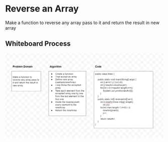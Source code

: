 # Reverse an Array
<!-- Description of the challenge -->
Make a function to reverse any array pass to it and return the result in new array
## Whiteboard Process
<!-- Embedded whiteboard image -->
![image](reverse-array.png)

<!-- ## Approach & Efficiency -->
<!-- What approach did you take? Discuss Why. What is the Big O space/time for this approach? -->